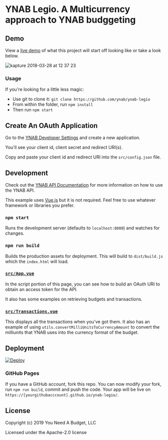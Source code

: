 # YNAB Legio.  A Multicurrency approach to YNAB budggeting 


## Demo

View a [live demo](https://sclark2006.github.io/ynab-legio/) of what this project
will start off looking like or take a look below.

![kapture 2018-03-28 at 12 37 23](https://user-images.githubusercontent.com/759811/38046244-c9806f0a-3284-11e8-8788-509912ec79c2.gif)

### Usage

If you're looking for a little less magic:

* Use git to clone it: `git clone https://github.com/ynab/ynab-legio`
* From within the folder, run `npm install`
* Then run `npm start`

## Create An OAuth Application

Go to the [YNAB Developer Settings](https://app.youneedabudget.com/settings/developer)
and create a new application.

You'll see your client id, client secret and redirect URI(s).

Copy and paste your client id and redirect URI into the `src/config.json` file.

## Development

Check out the [YNAB API Documentation](https://api.youneedabudget.com/) for more
information on how to use the YNAB API.

This example uses [Vue.js](https://vuejs.org/) but it is not required. Feel free
to use whatever framework or libraries you prefer.

### `npm start`
Runs the development server (defaults to `localhost:8080`) and watches for changes.

### `npm run build`
Builds the production assets for deployment. This will build to `dist/build.js`
which the `index.html` will load.

### [`src/App.vue`](https://github.com/ynab/ynab-legio/blob/gh-pages/src/App.vue)

In the script portion of this page, you can see how to build an OAuth URI to
obtain an access token for the API.

It also has some examples on retrieving budgets and transactions.

### [`src/Transactions.vue`](https://github.com/ynab/ynab-legio/blob/gh-pages/src/components/Transactions.vue)

This displays all the transactions when you've got them. It also has an example
of using `utils.convertMilliUnitsToCurrencyAmount` to convert the milliunits that
YNAB uses into the currency format of the budget.

## Deployment

<a href="https://heroku.com/deploy?template=https://github.com/ynab/ynab-legio">
  <img src="https://www.herokucdn.com/deploy/button.svg" alt="Deploy">
</a>

### GitHub Pages
If you have a GitHub account, fork this repo. You can now modify your fork, run
`npm run build`, commit and push the code. Your app will be live on `https://[yourgithubacccount].github.io/ynab-legio/`.

## License

Copyright (c) 2019 You Need A Budget, LLC

Licensed under the Apache-2.0 license
